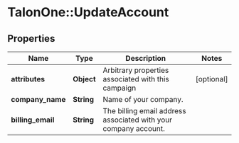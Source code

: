 # TalonOne::UpdateAccount

## Properties
Name | Type | Description | Notes
------------ | ------------- | ------------- | -------------
**attributes** | **Object** | Arbitrary properties associated with this campaign | [optional] 
**company_name** | **String** | Name of your company. | 
**billing_email** | **String** | The billing email address associated with your company account. | 


